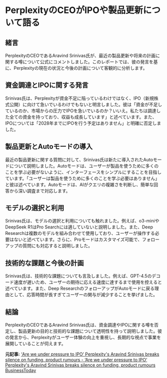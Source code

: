 # PerplexityのCEOがIPOや製品更新について語る

## 緒言

PerplexityのCEOであるAravind Srinivas氏が、最近の製品更新や将来の計画に関する噂について公式にコメントしました。このレポートでは、彼の発言を基に、Perplexityの現在の状況と今後の計画について客観的に分析します。

## 資金調達とIPOに関する発言

Srinivas氏は、Perplexityが資金不足に陥っているわけではなく、IPO（新規株式公開）に向けて急いでいるわけでもないと明言しました。彼は「資金が不足しているのか、市場からの圧力でIPOを急いでいるのか？いいえ。私たちは調達した全ての資金を持っており、収益も成長しています」と述べています。また、IPOについては「2028年までにIPOを行う予定はありません」と明確に否定しました。

## 製品更新とAutoモードの導入

最近の製品更新に関する質問に対して、Srinivas氏は新たに導入されたAutoモードについて説明しました。Autoモードは、ユーザーが製品を使うために多くのことを学ぶ必要がないように、インターフェースをシンプルにすることを目指しています。「ユーザーは製品を使うために多くのことを学ぶ必要はありません」と彼は述べています。Autoモードは、AIがクエリの複雑さを判断し、簡単な回答から深い調査まで対応します。

## モデルの選択と利用

Srinivas氏は、モデルの選択と利用についても触れました。例えば、o3-miniやDeepSeek R1はPro Searchには適していないと説明しました。また、Deep Researchは複数のモデルを組み合わせて使用しており、ユーザーが操作する必要はないと述べています。さらに、Proモードはカスタマイズ可能で、フォローアップの質問にも対応すると説明しました。

## 技術的な課題と今後の計画

Srinivas氏は、技術的な課題についても言及しました。例えば、GPT-4.5のデコード速度が遅いため、ユーザーの期待に応える速度に達するまで使用を控えると述べています。また、Deep ResearchのフォローアップがAutoモードに戻る理由として、応答時間が長すぎてユーザーの関与が減少することを挙げました。

## 結論

PerplexityのCEOであるAravind Srinivas氏は、資金調達やIPOに関する噂を否定し、製品更新の目的と技術的な課題について透明性を持って説明しました。彼の発言から、Perplexityがユーザー体験の向上を重視し、長期的な視点で事業を展開していることが伺えます。

**元記事:** [‘Are we under pressure to IPO’ Perplexity's Aravind Srinivas breaks silence on funding, product rumours - ‘Are we under pressure to IPO’ Perplexity's Aravind Srinivas breaks silence on funding, product rumours BusinessToday](https://www.businesstoday.in/technology/news/story/are-we-under-pressure-to-ipo-perplexitys-aravind-srinivas-breaks-silence-on-funding-product-rumours-469964-2025-03-29)